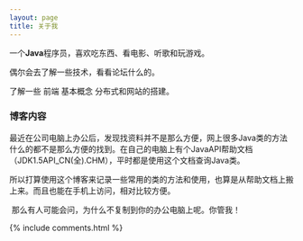 ```yaml
---
layout: page
title: 关于我 
---
```


一个**Java**程序员，喜欢吃东西、看电影、听歌和玩游戏。
<p>
偶尔会去了解一些技术，看看论坛什么的。
<p>
了解一些 前端 基本概念 分布式和网站的搭建。


<p>
<h3> 博客内容 </h3>  
<p>


​		最近在公司电脑上办公后，发现找资料并不是那么方便，网上很多Java类的方法什么的都不是那么方便的找到。在自己的电脑上有个JavaAPI帮助文档（JDK1.5API_CN(全).CHM），平时都是使用这个文档查询Java类。

​	所以打算使用这个博客来记录一些常用的类的方法和使用，也算是从帮助文档上搬上来。而且也能在手机上访问，相对比较方便。





​		那么有人可能会问，为什么不复制到你的办公电脑上呢。你管我！

<p> 

<p> 

<p> 


{% include comments.html %}

